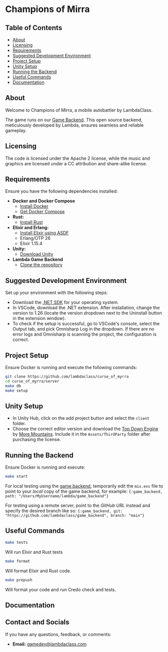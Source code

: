 # Champions of Mirra

## Table of Contents

- [About](#about)
- [Licensing](#licensing)
- [Requirements](#requirements)
- [Suggested Development Environment](#suggested-development-environment)
- [Project Setup](#project-setup)
- [Unity Setup](#unity-setup)
- [Running the Backend](#running-the-backend)
- [Useful Commands](#useful-commands)
- [Documentation](#documentation)

## About

Welcome to Champions of Mirra, a mobile autobattler by LambdaClass.

The game runs on our [Game Backend](https://github.com/lambdaclass/game_backend). This open source backend, meticulously developed by Lambda, ensures seamless and reliable gameplay.

## Licensing

The code is licensed under the Apache 2 license, while the music and graphics are licensed under a CC attribution and share-alike license.

## Requirements

Ensure you have the following dependencies installed:

- **Docker and Docker Compose**
  - [Install Docker](https://docs.docker.com/get-docker/)
  - [Get Docker Compose](https://docs.docker.com/compose/install/)
- **Rust:**
  - [Install Rust](https://www.rust-lang.org/tools/install)
- **Elixir and Erlang:**
  - [Install Elixir using ASDF](https://thinkingelixir.com/install-elixir-using-asdf/)
  - Erlang/OTP 26
  - Elixir 1.15.4
- **Unity:**
  - [Download Unity](https://unity.com/unity-hub)
- **Lambda Game Backend** 
  - [Clone the repository](https://github.com/lambdaclass/game_backend)

## Suggested Development Environment

Set up your environment with the following steps:

- Download the [.NET SDK](https://dotnet.microsoft.com/es-es/download/dotnet/thank-you/sdk-7.0.403-macos-arm64-installer) for your operating system.
- In VSCode, download the .NET extension. After installation, change the version to 1.26 (locate the version dropdown next to the Uninstall button in the extension window).
- To check if the setup is successful, go to VSCode's console, select the Output tab, and pick Omnisharp Log in the dropdown. If there are no error logs and Omnisharp is scanning the project, the configuration is correct.

## Project Setup

Ensure Docker is running and execute the following commands:

```bash
git clone https://github.com/lambdaclass/curse_of_myrra
cd curse_of_myrra/server
make db
make setup
```

## Unity Setup

- In Unity Hub, click on the add project button and select the `client` folder.
- Choose the correct editor version and download the [Top Down Engine](https://assetstore.unity.com/packages/templates/systems/topdown-engine-89636) by [More Mountains](https://moremountains.com). Include it in the `Assets/ThirdParty` folder after purchasing the license.

## Running the Backend

Ensure Docker is running and execute:

```bash
make start
```

For local testing using the [game backend](https://github.com/lambdaclass/game_backend), temporarily edit the `mix.exs` file to point to your _local_ copy of the game backend, for example:
`{:game_backend, path: "/Users/MyUsername/lambda/game_backend"}`

For testing using a remote server, point to the _GitHub URL_ instead and specify the desired branch like so:
`{:game_backend, git: "https://github.com/lambdaclass/game_backend", branch: "main"}`

## Useful Commands

```bash
make tests
```

Will run Elixir and Rust tests

```bash
make format
```

Will format Elixir and Rust code.

```bash
make prepush
```

Will format your code and run Credo check and tests.

## Documentation

## Contact and Socials

If you have any questions, feedback, or comments:

- **Email:** gamedev@lambdaclass.com